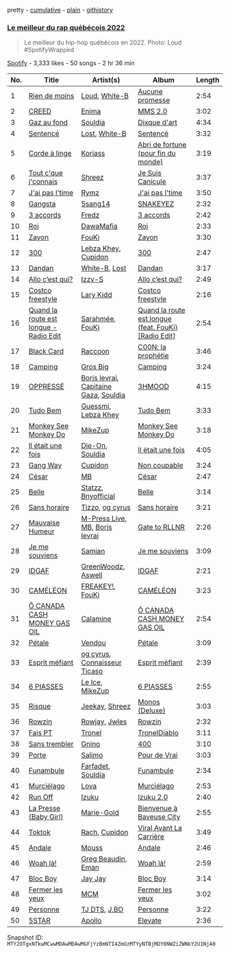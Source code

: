 pretty - [cumulative](/playlists/cumulative/37i9dQZF1DXcTuHVFoulvZ.md) - [plain](/playlists/plain/37i9dQZF1DXcTuHVFoulvZ) - [githistory](https://github.githistory.xyz/mackorone/spotify-playlist-archive/blob/main/playlists/plain/37i9dQZF1DXcTuHVFoulvZ)

### [Le meilleur du rap québécois 2022](https://open.spotify.com/playlist/37i9dQZF1DXcTuHVFoulvZ)

> Le meilleur du hip\-hop québécois en 2022\. Photo: Loud \#SpotifyWrapped

[Spotify](https://open.spotify.com/user/spotify) - 3,333 likes - 50 songs - 2 hr 36 min

| No. | Title | Artist(s) | Album | Length |
|---|---|---|---|---|
| 1 | [Rien de moins](https://open.spotify.com/track/2qO3vIBPP5OBsOm67dG9W0) | [Loud](https://open.spotify.com/artist/5DXzQwj6Kgr5kBjVlYdSHo), [White\-B](https://open.spotify.com/artist/2HnpdXm17xsrVYtmsf7CHM) | [Aucune promesse](https://open.spotify.com/album/2UVAEGSrXaicQMavEAmVUP) | 2:54 |
| 2 | [CREED](https://open.spotify.com/track/4VHJDnAK9d9XjhIHuGjib6) | [Enima](https://open.spotify.com/artist/47cHAE0NFwzGOlc3L4oszT) | [MMS 2.0](https://open.spotify.com/album/1frw85H7pUOeM2irhAhXaA) | 3:02 |
| 3 | [Gaz au fond](https://open.spotify.com/track/3ahYEYoP0voboULlwJH8Fx) | [Souldia](https://open.spotify.com/artist/6ekcMUMZoiX2HBbQGZgNh1) | [Dixque d'art](https://open.spotify.com/album/5fvUcupi73B843UBlMcRxS) | 4:34 |
| 4 | [Sentencé](https://open.spotify.com/track/3n9VHoMlVJvotkaXLFNqA2) | [Lost](https://open.spotify.com/artist/5Pd7zqwUqC1INMJAT2Df7b), [White\-B](https://open.spotify.com/artist/2HnpdXm17xsrVYtmsf7CHM) | [Sentencé](https://open.spotify.com/album/0A8VTHR0FqyOwGeiaiuMc7) | 3:32 |
| 5 | [Corde à linge](https://open.spotify.com/track/6r8ce1pJQtqfnIRi7dX7pR) | [Koriass](https://open.spotify.com/artist/4aLij7W6aqtpsRriCSjGLq) | [Abri de fortune \(pour fin du monde\)](https://open.spotify.com/album/0amYsj30gPQuSgc2ukxNdO) | 3:19 |
| 6 | [Tout c'que j'connais](https://open.spotify.com/track/4MHUo6wTQwbks9wX6vpivL) | [Shreez](https://open.spotify.com/artist/0qNrNX9FKJM0ZJFbcbMlMp) | [Je Suis Canicule](https://open.spotify.com/album/4hWU5w4QTHAkB2mXM5PRgn) | 3:37 |
| 7 | [J'ai pas l'time](https://open.spotify.com/track/7oXiWuQPvywjQgKwoVrDY4) | [Rymz](https://open.spotify.com/artist/3dN1EUAKOFCUBPFXRUdqKu) | [J'ai pas l'time](https://open.spotify.com/album/2Ox36Sou25gwtw8wvA6SUN) | 3:50 |
| 8 | [Gangsta](https://open.spotify.com/track/4zJeDPdrQpvKrErjbxAkq7) | [5sang14](https://open.spotify.com/artist/6XM5SrUaWM5XJwV55eHW2s) | [SNAKEYEZ](https://open.spotify.com/album/6CAneTQlP4JM3kzk9RyBqC) | 2:32 |
| 9 | [3 accords](https://open.spotify.com/track/4Hsywq7qnQVsutWBFf8rPZ) | [Fredz](https://open.spotify.com/artist/6vclJnUiJ9D7IW0OP54MFT) | [3 accords](https://open.spotify.com/album/1IsJS2WEY8FGvmVdX0ehQU) | 2:42 |
| 10 | [Roi](https://open.spotify.com/track/3FVlQblG8CCPrTHfwcUUk0) | [DawaMafia](https://open.spotify.com/artist/5yhoElw9gCKKsOAK1mmgHJ) | [Roi](https://open.spotify.com/album/7hEml1pfNKG8hgkC8l2vmY) | 2:33 |
| 11 | [Zayon](https://open.spotify.com/track/1lc3pzxx2Xsm0YwQwEpFVE) | [FouKi](https://open.spotify.com/artist/3IMC79WXhjXUkDHhpsSN8n) | [Zayon](https://open.spotify.com/album/4XixYxgMhid00ACay6xpfN) | 3:30 |
| 12 | [300](https://open.spotify.com/track/7r5grL8qyyy0lmujA3pneU) | [Lebza Khey](https://open.spotify.com/artist/6oW3oCa9th1gUBNkI1LnGA), [Cupidon](https://open.spotify.com/artist/5iLIhZFtUFijzNwplwZtlV) | [300](https://open.spotify.com/album/3Z3fXpDs9XqGrHKlbLeAZp) | 2:47 |
| 13 | [Dandan](https://open.spotify.com/track/7L2iNYWkQ6zy9ZloDdJnHr) | [White\-B](https://open.spotify.com/artist/2HnpdXm17xsrVYtmsf7CHM), [Lost](https://open.spotify.com/artist/5Pd7zqwUqC1INMJAT2Df7b) | [Dandan](https://open.spotify.com/album/1kNR3dBuxP2A8WFI25dBXL) | 3:17 |
| 14 | [Allo c’est qui?](https://open.spotify.com/track/7JvS9AEXvNPsouhhVECNeZ) | [Izzy\-S](https://open.spotify.com/artist/76DXtaWMXZQbRZUHkQEdDQ) | [Allo c’est qui?](https://open.spotify.com/album/4QBGKhrngSOqtwohuYVHgz) | 2:49 |
| 15 | [Costco freestyle](https://open.spotify.com/track/0oFFNSKg6DvV7rYTCwfMMP) | [Lary Kidd](https://open.spotify.com/artist/1dHfOiwJsDtNzIIrsQgXtX) | [Costco freestyle](https://open.spotify.com/album/7zXtx6SQ1XkGiEi63Qrh8Q) | 2:16 |
| 16 | [Quand la route est longue \- Radio Edit](https://open.spotify.com/track/5J60TBnpkXpncoXOjDENoV) | [Sarahmée](https://open.spotify.com/artist/7icPanI4wjZVQCkvaUMWLX), [FouKi](https://open.spotify.com/artist/3IMC79WXhjXUkDHhpsSN8n) | [Quand la route est longue \(feat\. FouKi\) \[Radio Edit\]](https://open.spotify.com/album/04V5LztQcB3ltQ9BXGJMEY) | 2:54 |
| 17 | [Black Card](https://open.spotify.com/track/4KVySCkeBCCshfs3LXY9Zs) | [Raccoon](https://open.spotify.com/artist/7nzgBxjw2Co88MGWjMnl4c) | [C00N: la prophétie](https://open.spotify.com/album/672gWjyvSXba4DbO2p6JrS) | 3:46 |
| 18 | [Camping](https://open.spotify.com/track/3nCyD17Oecbgx4VNX5fNZ5) | [Gros Big](https://open.spotify.com/artist/5lRXcS3hdIRzUO1mbJkvJ0) | [Camping](https://open.spotify.com/album/0TKxbWXUfFAdInNrf6WzrQ) | 3:24 |
| 19 | [OPPRESSÉ](https://open.spotify.com/track/19yP0Tz8r7kDTNzOa39Ksk) | [Boris levrai](https://open.spotify.com/artist/44MDXreyQDVfctriHR8TgN), [Capitaine Gaza](https://open.spotify.com/artist/3MHoGWYHorYV0tblzQ1Nzj), [Souldia](https://open.spotify.com/artist/6ekcMUMZoiX2HBbQGZgNh1) | [3HMOOD](https://open.spotify.com/album/0dXhFCshDYMlcdQSqtY9Oy) | 4:15 |
| 20 | [Tudo Bem](https://open.spotify.com/track/0XJlv1XivNfzllwGK5MksT) | [Guessmi](https://open.spotify.com/artist/1iPrqRhbEuH0BRuIv16zv2), [Lebza Khey](https://open.spotify.com/artist/6oW3oCa9th1gUBNkI1LnGA) | [Tudo Bem](https://open.spotify.com/album/2XeTDIRMPxKUTscqoNZG93) | 3:33 |
| 21 | [Monkey See Monkey Do](https://open.spotify.com/track/1nkSM3aKotsIwOgafMpQqQ) | [MikeZup](https://open.spotify.com/artist/3kmw1yvcUhvPD3pDz8hOVk) | [Monkey See Monkey Do](https://open.spotify.com/album/2XHD8IJglSeKL203sKOFkR) | 3:18 |
| 22 | [Il était une fois](https://open.spotify.com/track/3uLZL8cZl2Hr1lal1Cet3D) | [Die\-On](https://open.spotify.com/artist/3PiPx0tAJVVmdwScvelkq3), [Souldia](https://open.spotify.com/artist/6ekcMUMZoiX2HBbQGZgNh1) | [Il était une fois](https://open.spotify.com/album/2viKHkCMddUIbdI4EWbbTd) | 4:05 |
| 23 | [Gang Way](https://open.spotify.com/track/0E5oNdGIaNsprkZd1MgL7U) | [Cupidon](https://open.spotify.com/artist/5iLIhZFtUFijzNwplwZtlV) | [Non coupable](https://open.spotify.com/album/6XYlMU2hh8OarR5PMx4P8O) | 3:24 |
| 24 | [César](https://open.spotify.com/track/1SHRlSZ78fklxAMG6bVBVW) | [MB](https://open.spotify.com/artist/2v1aABncTZrtkXA84ZqtyU) | [César](https://open.spotify.com/album/0n3xG3MLvkhq1Jmpuwnv28) | 2:47 |
| 25 | [Belle](https://open.spotify.com/track/1XBTbrFqzkb8eQpnqcYGsm) | [Statzz](https://open.spotify.com/artist/3HhrftnwBRRopMc07FopkK), [Bnyofficial](https://open.spotify.com/artist/5BqM9z6eisbGASuqh5B6QM) | [Belle](https://open.spotify.com/album/6hMkE5cYDkXqUd5rL8iFfV) | 3:14 |
| 26 | [Sans horaire](https://open.spotify.com/track/4xVQsPA32CgHu2v1fZbcTA) | [Tizzo](https://open.spotify.com/artist/0NAWq4CW7DxGwgIm1Ock5C), [og cyrus](https://open.spotify.com/artist/3KRSccEFVrRnMRe0XKGuNy) | [Sans horaire](https://open.spotify.com/album/2WOwDw0iT1rkI4VM4l1Y3l) | 3:21 |
| 27 | [Mauvaise Humeur](https://open.spotify.com/track/53eakKGFwVXIrpqoN7mFat) | [M\-Press Live](https://open.spotify.com/artist/5nJC0rvHpmXz7JLNE9kf6v), [MB](https://open.spotify.com/artist/2v1aABncTZrtkXA84ZqtyU), [Boris levrai](https://open.spotify.com/artist/44MDXreyQDVfctriHR8TgN) | [Gate to RLLNR](https://open.spotify.com/album/2zq2VWlpX9PI6yXe5xZ4Ab) | 2:26 |
| 28 | [Je me souviens](https://open.spotify.com/track/1YDOT9IYoh3LiPpUZeXU7s) | [Samian](https://open.spotify.com/artist/4R9opfaSnt6ApDaiJb3zw6) | [Je me souviens](https://open.spotify.com/album/1Rad7yTz1sxAydB0dw8iso) | 3:09 |
| 29 | [IDGAF](https://open.spotify.com/track/5uy3QzTHO9TRh97CDhQ9Jm) | [GreenWoodz](https://open.spotify.com/artist/4unjY2cWa4org4JmrS0GES), [Aswell](https://open.spotify.com/artist/7ircrxU9ilF88T3dfIP6yc) | [IDGAF](https://open.spotify.com/album/38m4T8X8yQJJ788BM2yJVx) | 2:21 |
| 30 | [CAMÉLÉON](https://open.spotify.com/track/4eGyyIrOWWGlBbdt0xZTMI) | [FREAKEY!](https://open.spotify.com/artist/4K30jReY7UXKmG1Q93joPY), [FouKi](https://open.spotify.com/artist/3IMC79WXhjXUkDHhpsSN8n) | [CAMÉLÉON](https://open.spotify.com/album/1wC9LZFmdvqfeqFtKOOcYE) | 3:23 |
| 31 | [Ô CANADA CASH MONEY GAS OIL](https://open.spotify.com/track/1H0M4RGGYBF5pOViL9UdPB) | [Calamine](https://open.spotify.com/artist/1eYuV6IDT7vYuBdIF0SgjJ) | [Ô CANADA CASH MONEY GAS OIL](https://open.spotify.com/album/1s6iknRE2vRWB91XnmaUnm) | 2:54 |
| 32 | [Pétale](https://open.spotify.com/track/5MT66MAa0tPKBM0jV5aqq8) | [Vendou](https://open.spotify.com/artist/4Eh9gm2q4XSbk8YXLoEUjG) | [Pétale](https://open.spotify.com/album/0qmrfShgngmmWA8cPcrXAA) | 3:09 |
| 33 | [Esprit méfiant](https://open.spotify.com/track/1YJTQylI2qGPjd9sbC2Ki8) | [og cyrus](https://open.spotify.com/artist/3KRSccEFVrRnMRe0XKGuNy), [Connaisseur Ticaso](https://open.spotify.com/artist/6Z7e35747Ty7EmmcOaKa8o) | [Esprit méfiant](https://open.spotify.com/album/55ri3vgj9Oqw6XF8EHNDvo) | 2:39 |
| 34 | [6 PIASSES](https://open.spotify.com/track/3SbpvwK2XsmWl4P42iCT1x) | [Le Ice](https://open.spotify.com/artist/5Tz7QkwRnEvV0MpWhLdDFI), [MikeZup](https://open.spotify.com/artist/3kmw1yvcUhvPD3pDz8hOVk) | [6 PIASSES](https://open.spotify.com/album/3AuQMxeIkx7vuTxh37ZLKI) | 2:55 |
| 35 | [Risque](https://open.spotify.com/track/6FvQ6FmyLV1g5xvClKloqc) | [Jeekay](https://open.spotify.com/artist/38POyyW13rAIhFtElJXFwJ), [Shreez](https://open.spotify.com/artist/0qNrNX9FKJM0ZJFbcbMlMp) | [Monos \(Deluxe\)](https://open.spotify.com/album/2FSnqlptiFpy7oBw3YVbkk) | 3:03 |
| 36 | [Rowzin](https://open.spotify.com/track/0YhTHQ37vdhsNbienW9YTB) | [Rowjay](https://open.spotify.com/artist/5qMf7CFNNQi7gb1WQb74Pc), [Jwles](https://open.spotify.com/artist/4vbxtxqdkeHt1dICi63qs8) | [Rowzin](https://open.spotify.com/album/15oSQFCbYUQ2Jgo9slqOOf) | 2:32 |
| 37 | [Fais PT](https://open.spotify.com/track/2oV8tnHnZQno6kA0ItHNFR) | [Tronel](https://open.spotify.com/artist/6n7VICMu1PgML7oEbDLmWu) | [TronelDiablo](https://open.spotify.com/album/1kRKwfoDM7hFBH9YrBGlyb) | 3:11 |
| 38 | [Sans trembler](https://open.spotify.com/track/32ZbF0YMW9LEaVM8WRQubq) | [Gnino](https://open.spotify.com/artist/03sPkUqjLbCXdxu3e46T3H) | [400](https://open.spotify.com/album/1QLh17mGCqestAzRo8VcC0) | 3:10 |
| 39 | [Porte](https://open.spotify.com/track/1XkvgJQShm0CpIWe6UbTHH) | [Salimo](https://open.spotify.com/artist/3dbzTStecQkHOqwQaQR3Ur) | [Pour de Vrai](https://open.spotify.com/album/5JcvPcv2DJ51OEdOKrfZrw) | 3:03 |
| 40 | [Funambule](https://open.spotify.com/track/17IYFs7jWrOZ3q30kBmnBn) | [Farfadet](https://open.spotify.com/artist/3n6sDQ5wLfb9GpJaKcEaPB), [Souldia](https://open.spotify.com/artist/6ekcMUMZoiX2HBbQGZgNh1) | [Funambule](https://open.spotify.com/album/4o4Wy7x6zIvGaeDdJxC9k2) | 2:34 |
| 41 | [Murciélago](https://open.spotify.com/track/4XZyPSlpUW0HrpYOcFJFZX) | [Lova](https://open.spotify.com/artist/3AaQmXxkr6SJLELOEIeSh2) | [Murciélago](https://open.spotify.com/album/2my4wNL1hk75yFIJgVljIl) | 2:53 |
| 42 | [Run Off](https://open.spotify.com/track/4hacOsbThfn68iXRzWxFet) | [Izuku](https://open.spotify.com/artist/07nPO9PmOxJX3XXsCsVVW8) | [Izuku 2.0](https://open.spotify.com/album/0ebFweEBDJCo4LySV87ARC) | 2:40 |
| 43 | [La Presse \(Baby Girl\)](https://open.spotify.com/track/7JnfndIUMmzrMWFF9s9VgA) | [Marie\-Gold](https://open.spotify.com/artist/5IIpjqhAKTXUVPh9ERQ24G) | [Bienvenue à Baveuse City](https://open.spotify.com/album/6Ewy5jluK73NCmTeHN9sNC) | 2:55 |
| 44 | [Toktok](https://open.spotify.com/track/2GLO9JyxotGJ2e5JOJQ7kC) | [Rach](https://open.spotify.com/artist/1Qyyc7H8E9gI5nEjWTQk7n), [Cupidon](https://open.spotify.com/artist/5iLIhZFtUFijzNwplwZtlV) | [Viral Avant La Carrière](https://open.spotify.com/album/42OsuC1KTnlfkSF5KlMgUW) | 3:49 |
| 45 | [Andale](https://open.spotify.com/track/1bOqJaCP7MMxJJ2oGRX0jS) | [Mouss](https://open.spotify.com/artist/7D4rgoFxldk2wari7UObNY) | [Andale](https://open.spotify.com/album/3ADUouvgyG92CLvC8rzua5) | 2:46 |
| 46 | [Woah là!](https://open.spotify.com/track/2CfDRxPF0cqaU0opyi432z) | [Greg Beaudin](https://open.spotify.com/artist/546YsSEtGcmiOu121v7Yj0), [Eman](https://open.spotify.com/artist/0577M91sH51YDk2o3cGko9) | [Woah là!](https://open.spotify.com/album/0GblbgtEQwfKAL3k5p6faI) | 2:59 |
| 47 | [Bloc Boy](https://open.spotify.com/track/5t1fGB3RJbIcp23rfCV7Ov) | [Jay Jay](https://open.spotify.com/artist/42IVM8biRfwghSfukPMimt) | [Bloc Boy](https://open.spotify.com/album/44HMFKiCD2hcS6ONVPqTJQ) | 3:14 |
| 48 | [Fermer les yeux](https://open.spotify.com/track/0xs9ReaxZUWqp7rO4Ys4cx) | [MCM](https://open.spotify.com/artist/0lp5ESFVVH1DGSwb2LtnfD) | [Fermer les yeux](https://open.spotify.com/album/3jNarx37j97nl8l2vOxEg5) | 3:02 |
| 49 | [Personne](https://open.spotify.com/track/16zJVyvGHRG3qYnQ9cgHbT) | [TJ DTS](https://open.spotify.com/artist/5uns9i1LQsh6mxqXq1QeAe), [J.BO](https://open.spotify.com/artist/6qfbY11F2cczEo2xrQeQBG) | [Personne](https://open.spotify.com/album/78RK4VGCAOquGDBFCcAn0e) | 3:22 |
| 50 | [5STAR](https://open.spotify.com/track/05owzjR8t0M3Y2BIFArgLr) | [Apollo](https://open.spotify.com/artist/3CPv18YYX9bKvhwLsASBZT) | [Elevate](https://open.spotify.com/album/5nAFBraM51Rcfs8HkYos4I) | 2:36 |

Snapshot ID: `MTY2OTgxNTkwMCwwMDAwMDAwMGFjYzBmNTI4ZmUzMTYyNTBjMDY0NWZiZWNkY2U1NjA0`
